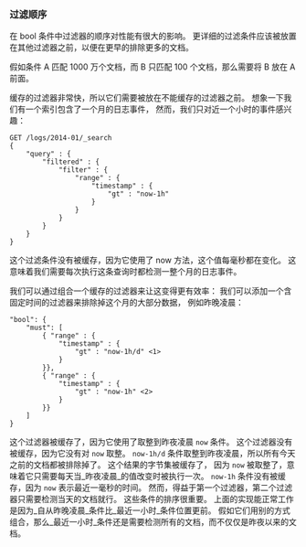 

### 过滤顺序

在 bool 条件中过滤器的顺序对性能有很大的影响。
更详细的过滤条件应该被放置在其他过滤器之前，以便在更早的排除更多的文档。

假如条件 A 匹配 1000 万个文档，而 B 只匹配 100 个文档，那么需要将 B 放在 A 前面。

缓存的过滤器非常快，所以它们需要被放在不能缓存的过滤器之前。
想象一下我们有一个索引包含了一个月的日志事件，
然而，我们只对近一个小时的事件感兴趣：
```
GET /logs/2014-01/_search
{
    "query" : {
        "filtered" : {
            "filter" : {
                "range" : {
                    "timestamp" : {
                        "gt" : "now-1h"
                    }
                }
            }
        }
    }
}
```

这个过滤条件没有被缓存，因为它使用了 now 方法，这个值每毫秒都在变化。
这意味着我们需要每次执行这条查询时都检测一整个月的日志事件。

我们可以通过组合一个缓存的过滤器来让这变得更有效率：
我们可以添加一个含固定时间的过滤器来排除掉这个月的大部分数据，
例如昨晚凌晨：
```
"bool": {
    "must": [
        { "range" : {
            "timestamp" : {
                "gt" : "now-1h/d" <1>
            }
        }},
        { "range" : {
            "timestamp" : {
                "gt" : "now-1h" <2>
            }
        }}
    ]
}
```
这个过滤器被缓存了，因为它使用了取整到昨夜凌晨 `now` 条件。 
这个过滤器没有被缓存，因为它没有对 `now` 取整。 
`now-1h/d` 条件取整到昨夜凌晨，所以所有今天之前的文档都被排除掉了。
这个结果的字节集被缓存了，
因为 `now` 被取整了，意味着它只需要每天当_昨夜凌晨_的值改变时被执行一次。
`now-1h` 条件没有被缓存，因为 `now` 表示最近一毫秒的时间。
然而，得益于第一个过滤器，第二个过滤器只需要检测当天的文档就行。 
这些条件的排序很重要。
上面的实现能正常工作是因为_自从昨晚凌晨_条件比_最近一小时_条件位置更前。
假如它们用别的方式组合，那么_最近一小时_条件还是需要检测所有的文档，而不仅仅是昨夜以来的文档。
